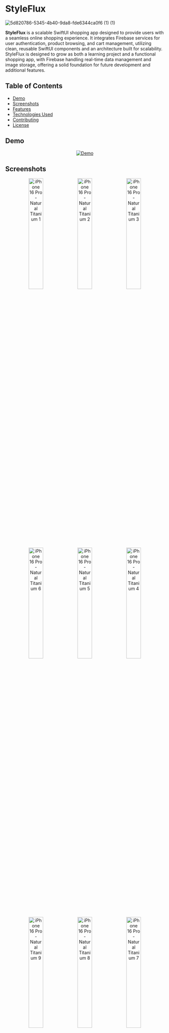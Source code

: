  # StyleFlux 
![5d820786-5345-4b40-9da8-fde6344ca0f6 (1) (1)](https://github.com/user-attachments/assets/095e5a2b-468a-4f92-bdb0-19d3489cea0f)


**StyleFlux** is a scalable SwiftUI shopping app designed to provide users with a seamless online shopping experience. It integrates Firebase services for user authentication, product browsing, and cart management, utilizing clean, reusable SwiftUI components and an architecture built for scalability. StyleFlux is designed to grow as both a learning project and a functional shopping app, with Firebase handling real-time data management and image storage, offering a solid foundation for future development and additional features.

## Table of Contents
- [Demo](#demo)
- [Screenshots](#screenshots)
- [Features](#features)
- [Technologies Used](#technologies-used)
- [Contributing](#Contributing)
- [License](#License)


## Demo

<div align="center">

[![Demo](https://github.com/user-attachments/assets/2e603c50-3c12-45f4-82ee-ae98e880e26b)](https://github.com/user-attachments/assets/2e603c50-3c12-45f4-82ee-ae98e880e26b)

</div>

## Screenshots

<div align="center">
  <!-- Row 1 -->
  <img src="https://github.com/user-attachments/assets/aa37bb01-e5c1-44b5-bc35-ea63eef1fbc9" alt="iPhone 16 Pro - Natural Titanium 1" width="30%">
  <img src="https://github.com/user-attachments/assets/15b5efcf-f7d3-4551-99f8-3409fa9d133c" alt="iPhone 16 Pro - Natural Titanium 2" width="30%">
  <img src="https://github.com/user-attachments/assets/385f831a-de42-49e6-bf9b-1dc63e5220d6" alt="iPhone 16 Pro - Natural Titanium 3" width="30%">

  <!-- Row 2 -->

  <img src="https://github.com/user-attachments/assets/ec08bec2-d8a6-44a0-bb04-04260b6186d1" alt="iPhone 16 Pro - Natural Titanium 6" width="30%">
  <img src="https://github.com/user-attachments/assets/0e49c23c-83fa-45fd-ada1-6049f4bfd270" alt="iPhone 16 Pro - Natural Titanium 5" width="30%">
  <img src="https://github.com/user-attachments/assets/dd47a6e0-ea3e-4c3c-abfe-7c889a998b17" alt="iPhone 16 Pro - Natural Titanium 4" width="30%">

  <!-- Row 3 -->

  <img src="https://github.com/user-attachments/assets/aeb3ae1a-b7cf-48d6-8ff6-eb8368211644" alt="iPhone 16 Pro - Natural Titanium 9" width="30%">
  <img src="https://github.com/user-attachments/assets/4e0011cf-b07b-4b87-a7d5-c5f85ec89da9" alt="iPhone 16 Pro - Natural Titanium 8" width="30%">
  <img src="https://github.com/user-attachments/assets/a3822d66-3182-4b7c-a058-526158568eae" alt="iPhone 16 Pro - Natural Titanium 7" width="30%">

</div>





## Features

- **User Authentication**: Users can sign up and log in using their email through Firebase Authentication. The app supports persistent user sessions.
- **Product Browsing**: Products are dynamically fetched from Firebase, with detailed product pages displaying product images and details.
- **Cart Management**: Users can add products to their cart, and cart contents are saved to Firebase. When users log in, their cart items are automatically restored. 
- **Firebase Integration**:
  - **Firebase Authentication** for secure user login and sign-up.
  - **Firestore Database** for storing product data and syncing cart data in real-time.
  - **Product and Image Upload Feature**: Easily upload products and their images into Firebase using a custom method that integrates Firestore and Firebase Storage. Product images are stored in Firebase Storage, while product details, including the image URL, are saved in Firestore. This feature ensures smooth product management within the app.
  - **Real-Time Cart Sync**: Cart items are saved to Firebase, enabling users to access their cart across devices.
- **MVVM Architecture**: Follows the MVVM (Model-View-ViewModel) architecture to separate logic from the user interface.
- **Cart Calculations**: The cart calculates the total value of selected products, factoring in taxes to give users an accurate total.

## Technologies Used

- **SwiftUI**: For building the user interface and managing layouts.
- **Firebase Authentication**: To handle secure user login, sign-up, and session management.
- **Firebase Firestore**: For storing product details and syncing cart data in real-time.
- **Firebase Storage**: For uploading and managing product images.
- **JSON Decoding**: To load and parse product data from local files.

## Contributing
Contributions from developers and mobile app enthusiasts are welcome. If you have ideas for new features or improvements, feel free to fork the repository, make changes, and submit a pull request. Let’s collaborate to expand StyleFlux together.

## License
This project is licensed under the MIT License, allowing you to modify, distribute, and use the code with proper attribution to the original creators.






